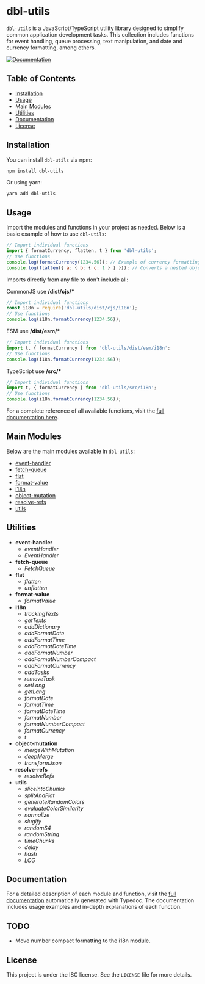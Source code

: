 # dbl-utils

`dbl-utils` is a JavaScript/TypeScript utility library designed to simplify common application development tasks. This collection includes functions for event handling, queue processing, text manipulation, and date and currency formatting, among others.

[![Documentation](https://img.shields.io/badge/docs-view-green.svg)](https://joneldiablo.github.io/dbl-utils/modules.html)

## Table of Contents

- [Installation](#installation)
- [Usage](#usage)
- [Main Modules](#main-modules)
- [Utilities](#utilities)
- [Documentation](#documentation)
- [License](#license)

## Installation

You can install `dbl-utils` via npm:

```bash
npm install dbl-utils
```

Or using yarn:

```bash
yarn add dbl-utils
```

## Usage

Import the modules and functions in your project as needed. Below is a basic example of how to use `dbl-utils`:

```javascript
// Import individual functions
import { formatCurrency, flatten, t } from 'dbl-utils';
// Use functions
console.log(formatCurrency(1234.56)); // Example of currency formatting
console.log(flatten({ a: { b: { c: 1 } } })); // Converts a nested object into a flat object
```

Imports directly from any file to don't include all:

CommonJS use **/dist/cjs/\***

```javascript
// Import individual functions
const i18n = require('dbl-utils/dist/cjs/i18n');
// Use functions
console.log(i18n.formatCurrency(1234.56));
```

ESM use **/dist/esm/\***

```javascript
// Import individual functions
import t, { formatCurrency } from 'dbl-utils/dist/esm/i18n';
// Use functions
console.log(i18n.formatCurrency(1234.56));
```

TypeScript use **/src/\***

```javascript
// Import individual functions
import t, { formatCurrency } from 'dbl-utils/src/i18n';
// Use functions
console.log(i18n.formatCurrency(1234.56));
```

For a complete reference of all available functions, visit the [full documentation here](https://joneldiablo.github.io/dbl-utils/modules.html).

## Main Modules

Below are the main modules available in `dbl-utils`:

- [event-handler](https://github.com/joneldiablo/dbl-utils/blob/master/src/event-handler.ts)
- [fetch-queue](https://github.com/joneldiablo/dbl-utils/blob/master/src/fetch-queue.ts)
- [flat](https://github.com/joneldiablo/dbl-utils/blob/master/src/flat.ts)
- [format-value](https://github.com/joneldiablo/dbl-utils/blob/master/src/format-value.ts)
- [i18n](https://github.com/joneldiablo/dbl-utils/blob/master/src/i18n.ts)
- [object-mutation](https://github.com/joneldiablo/dbl-utils/blob/master/src/object-mutation.ts)
- [resolve-refs](https://github.com/joneldiablo/dbl-utils/blob/master/src/resolve-refs.ts)
- [utils](https://github.com/joneldiablo/dbl-utils/blob/master/src/utils.ts)

## Utilities

- **event-handler**
  - *eventHandler*
  - *EventHandler*
- **fetch-queue**
  - *FetchQueue*
- **flat**
  - *flatten*
  - *unflatten*
- **format-value**
  - *formatValue*
- **i18n**
  - *trackingTexts*
  - *getTexts*
  - *addDictionary*
  - *addFormatDate*
  - *addFormatTime*
  - *addFormatDateTime*
  - *addFormatNumber*
  - *addFormatNumberCompact*
  - *addFormatCurrency*
  - *addTasks*
  - *removeTask*
  - *setLang*
  - *getLang*
  - *formatDate*
  - *formatTime*
  - *formatDateTime*
  - *formatNumber*
  - *formatNumberCompact*
  - *formatCurrency*
  - *t*
- **object-mutation**
  - *mergeWithMutation*
  - *deepMerge*
  - *transformJson*
- **resolve-refs**
  - *resolveRefs*
- **utils**
  - *sliceIntoChunks*
  - *splitAndFlat*
  - *generateRandomColors*
  - *evaluateColorSimilarity*
  - *normalize*
  - *slugify*
  - *randomS4*
  - *randomString*
  - *timeChunks*
  - *delay*
  - *hash*
  - *LCG*

## Documentation

For a detailed description of each module and function, visit the [full documentation](https://joneldiablo.github.io/dbl-utils/modules.html) automatically generated with Typedoc. The documentation includes usage examples and in-depth explanations of each function.

## TODO

- Move number compact formatting to the i18n module.

## License

This project is under the ISC license. See the `LICENSE` file for more details.
